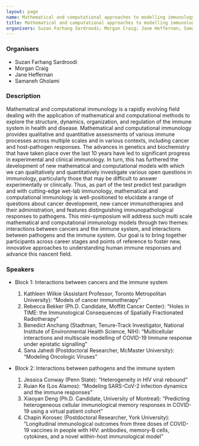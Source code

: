 ```yaml
---
layout: page
name: Mathematical and computational approaches to modelling immunology
title: Mathematical and computational approaches to modelling immunology
organisers: Suzan Farhang Sardroodi; Morgan Craig; Jane Heffernan; Samaneh Gholami
---
```


### Organisers

- Suzan Farhang Sardroodi
- Morgan Craig
- Jane Heffernan
- Samaneh Gholami

### Description

Mathematical and computational immunology is a rapidly evolving field dealing with the application of mathematical and computational methods to explore the structure, dynamics, organization, and regulation
of the immune system in health and disease. Mathematical and computational immunology provides qualitative and quantitative assessments of various immune processes across multiple scales and in various contexts, including cancer and host-pathogen responses. The advances in genetics and biochemistry that have taken place over the last 10 years have led to significant progress in experimental and clinical
immunology. In turn, this has furthered the development of new mathematical and computational models with which we can qualitatively and quantitatively investigate various open questions in immunology, particularly those that may be difficult to answer experimentally or clinically. Thus, as part of the test predict
test paradigm and with cutting-edge wet-lab immunology, mathematical and computational immunology is well-positioned to elucidate a range of questions about cancer development, new
cancer immunotherapies and their administration, and features distinguishing immunopathological responses to pathogens.
This mini-symposium will address such multi scale mathematical and computational immunology models through two themes: interactions between cancers and the immune system, and interactions between
pathogens and the immune system. Our goal is to bring together participants across career stages and points of reference to foster new, innovative approaches to understanding human immune responses and advance this nascent field.


### Speakers

- Block 1: Interactions between cancers and the immune system
    1.  Kathleen Wilkie (Assistant Professor, Toronto Metropolitan University): “Models of cancer immunotherapy”
    2. Rebecca Bekker (Ph.D. Candidate, Moffitt Cancer Center): “Holes in TIME: the Immunological Consequences of Spatially Fractionated Radiotherapy”
    3. Benedict Anchang (Stadtman, Tenure-Track Investigator, National Institute of Environmental Health Science, NIH): “Multicellular interactions and multiscale modelling of COVID-19 Immune response under epistatic signalling”
    4. Sana Jahedi (Postdoctoral Researcher, McMaster University): “Modeling Oncologic Viruses”

- Block 2: Interactions between pathogens and the immune system
    1. Jessica Conway (Penn State): “Heterogeneity in HIV viral rebound”
    2. Ruian Ke (Los Alamos): “Modeling SARS-CoV-2 infection dynamics and the immune responses”
    3. Xiaoyan Deng (Ph.D. Candidate, University of Montreal): “Predicting heterogeneous cellular immunological memory responses in COVID-19 using a virtual patient cohort”
    4. Chapin Korosec (Postdoctoral Researcher, York University): “Longitudinal immunological outcomes from three doses of COVID-19 vaccines in people with HIV: antibodies, memory-B cells, cytokines, and a novel within-host immunological model”

